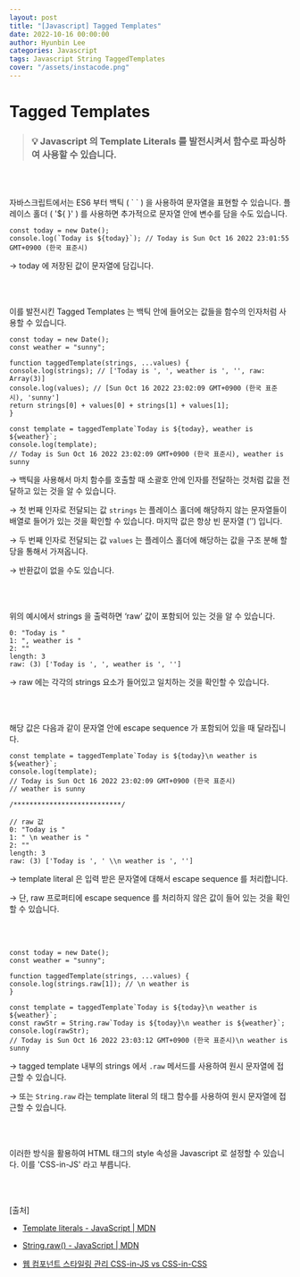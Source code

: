 ```yaml
---
layout: post
title: "[Javascript] Tagged Templates"
date: 2022-10-16 00:00:00
author: Hyunbin Lee
categories: Javascript
tags: Javascript String TaggedTemplates
cover: "/assets/instacode.png"
---
```


# Tagged Templates

> ### 💡 Javascript 의 Template Literals 를 발전시켜서 함수로 파싱하여 사용할 수 있습니다.

<br />
<br />

자바스크립트에서는 ES6 부터 백틱 ( \` \` ) 을 사용하여 문자열을 표현할 수 있습니다. 플레이스 홀더 ( '${ }' ) 를 사용하면 추가적으로 문자열 안에 변수를 담을 수도 있습니다.

<pre>
<code class="hljs javascript">const today = new Date();
console.log(`Today is ${today}`); // Today is Sun Oct 16 2022 23:01:55 GMT+0900 (한국 표준시)</code>
</pre>

→ today 에 저장된 값이 문자열에 담깁니다.

<br />
<br />

이를 발전시킨 Tagged Templates 는 백틱 안에 들어오는 값들을 함수의 인자처럼 사용할 수 있습니다.

<pre>
<code class="hljs javascript">const today = new Date();
const weather = "sunny";

function taggedTemplate(strings, ...values) {
console.log(strings); // ['Today is ', ', weather is ', '', raw: Array(3)]
console.log(values); // [Sun Oct 16 2022 23:02:09 GMT+0900 (한국 표준시), 'sunny']
return strings[0] + values[0] + strings[1] + values[1];
}

const template = taggedTemplate`Today is ${today}, weather is ${weather}`;
console.log(template);
// Today is Sun Oct 16 2022 23:02:09 GMT+0900 (한국 표준시), weather is sunny</code>
</pre>

→ 백틱을 사용해서 마치 함수를 호출할 때 소괄호 안에 인자를 전달하는 것처럼 값을 전달하고 있는 것을 알 수 있습니다.

→ 첫 번째 인자로 전달되는 값 `strings` 는 플레이스 홀더에 해당하지 않는 문자열들이 배열로 들어가 있는 것을 확인할 수 있습니다. 마지막 값은 항상 빈 문자열 (’’) 입니다.

→ 두 번째 인자로 전달되는 값 `values` 는 플레이스 홀더에 해당하는 값을 구조 분해 할당을 통해서 가져옵니다.

→ 반환값이 없을 수도 있습니다.

<br />
<br />

위의 예시에서 strings 을 출력하면 ‘raw’ 값이 포함되어 있는 것을 알 수 있습니다.

<pre>
<code class="hljs javascript">0: "Today is "
1: ", weather is "
2: ""
length: 3
raw: (3) ['Today is ', ', weather is ', '']</code>
</pre>

→ raw 에는 각각의 strings 요소가 들어있고 일치하는 것을 확인할 수 있습니다.

<br />
<br />

해당 값은 다음과 같이 문자열 안에 escape sequence 가 포함되어 있을 때 달라집니다.

<pre>
<code class="hljs javascript">const template = taggedTemplate`Today is ${today}\n weather is ${weather}`;
console.log(template);
// Today is Sun Oct 16 2022 23:02:09 GMT+0900 (한국 표준시)
// weather is sunny

/***************************/

// raw 값
0: "Today is "
1: " \n weather is "
2: ""
length: 3
raw: (3) ['Today is ', ' \\n weather is ', '']</code>
</pre>

→ template literal 은 입력 받은 문자열에 대해서 escape sequence 를 처리합니다.

→ 단, raw 프로퍼티에 escape sequence 를 처리하지 않은 값이 들어 있는 것을 확인할 수 있습니다.

<br />
<br />

<pre>
<code class="hljs javascript">const today = new Date();
const weather = "sunny";

function taggedTemplate(strings, ...values) {
console.log(strings.raw[1]); // \n weather is
}

const template = taggedTemplate`Today is ${today}\n weather is ${weather}`;
const rawStr = String.raw`Today is ${today}\n weather is ${weather}`;
console.log(rawStr);
// Today is Sun Oct 16 2022 23:03:12 GMT+0900 (한국 표준시)\n weather is sunny</code>
</pre>

→ tagged template 내부의 strings 에서 `.raw` 메서드를 사용하여 원시 문자열에 접근할 수 있습니다.

→ 또는 `String.raw` 라는 template literal 의 태그 함수를 사용하여 원시 문자열에 접근할 수 있습니다.

<br />
<br />

이러한 방식을 활용하여 HTML 태그의 style 속성을 Javascript 로 설정할 수 있습니다. 이를 'CSS-in-JS' 라고 부릅니다.

<br />
<br />

[출처]

- [Template literals - JavaScript \| MDN](https://developer.mozilla.org/ko/docs/Web/JavaScript/Reference/Template_literals#tagged_templates)

- [String.raw() - JavaScript \| MDN](https://developer.mozilla.org/ko/docs/Web/JavaScript/Reference/Global_Objects/String/raw)

- [웹 컴포넌트 스타일링 관리 CSS-in-JS vs CSS-in-CSS](https://www.samsungsds.com/kr/insights/web_component.html)
